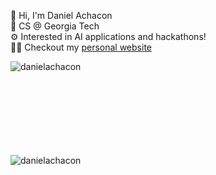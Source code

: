 👋 Hi, I'm Daniel Achacon  
🐝 CS @ Georgia Tech  
⚙️ Interested in AI applications and hackathons!<br>
👨‍💻 Checkout my [personal website](https://danielachacon.me/)
<p><img align="left" src="https://github-readme-stats.vercel.app/api/top-langs?username=danielachacon&show_icons=true&locale=en&layout=compact" alt="danielachacon" /></p>
<br></br>
<br></br>
<br></br>
<br></br>
<p align="left"> <img src="https://komarev.com/ghpvc/?username=danielachacon&label=Profile%20views&color=0e75b6&style=flat" alt="danielachacon" /> </p>
